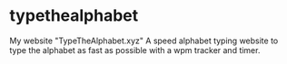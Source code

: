 # typethealphabet
My website "TypeTheAlphabet.xyz"
A speed alphabet typing website to type the alphabet as fast as possible with a wpm tracker and timer.
